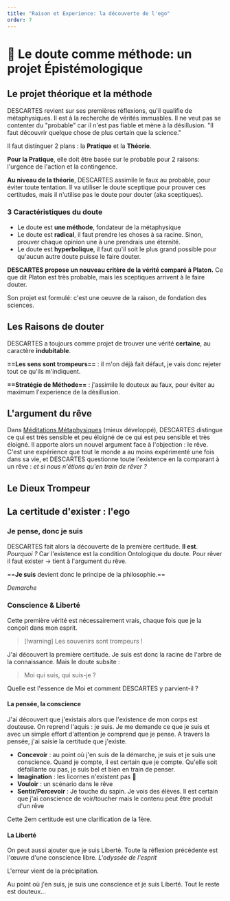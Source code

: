 ```yaml
---
title: "Raison et Experience: la découverte de l'ego"
order: 7
---
```

# 🤨 Le doute comme méthode: un projet Épistémologique
## Le projet théorique et la méthode
DESCARTES revient sur ses premières réflexions, qu'il qualifie de métaphysiques.
Il est à la recherche de vérités immuables. Il ne veut pas se contenter du "probable"
car il n'est pas fiable et mène à la désillusion. "Il faut découvrir quelque chose de plus certain que la science."

Il faut distinguer 2 plans : la **Pratique** et la **Théorie**.

**Pour la Pratique**, elle doit être basée sur le probable pour 2 raisons: l'urgence de l'action et la contingence. 

**Au niveau de la théorie**, DESCARTES assimile le faux au probable, pour éviter toute tentation. Il va utiliser le doute sceptique pour
prouver ces certitudes, mais il n'utilise pas le doute pour douter (aka sceptiques). 

### 3 Caractéristiques du doute

- Le doute est **une méthode**, fondateur de la métaphysique
- Le doute est **radical**, il faut prendre les choses à sa racine. Sinon, prouver chaque opinion une à une prendrais une éternité.
- Le doute est **hyperbolique**, il faut qu'il soit le plus grand possible pour qu'aucun autre doute puisse le faire douter.

**DESCARTES propose un nouveau critère de la vérité comparé à Platon.**
Ce que dit Platon est très probable, mais les sceptiques arrivent à le faire douter.

Son projet est formulé: c'est une oeuvre de la raison, de fondation des sciences.

## Les Raisons de douter
DESCARTES a toujours comme projet de trouver une vérité **certaine**, au caractère **indubitable**.

**==Les sens sont trompeurs==** : il m'on déjà fait défaut, je vais donc rejeter tout ce qu'ils m'indiquent.

**==Stratégie de Méthode==** : j'assimile le douteux au faux, pour éviter au maximum l'experience de la désillusion.
## L'argument du rêve
Dans [Méditations Métaphysiques]() (mieux développé), DESCARTES distingue ce qui est très sensible et peu éloigné de ce qui est peu sensible et très éloigné. Il apporte alors un nouvel argument face à l'objection : le rêve. C'est une expérience que tout le monde a au moins expérimenté une fois dans sa vie, et DESCARTES questionne toute l'existence en la comparant à un rêve : *et si nous n'étions qu'en train de rêver ?*
## Le Dieux Trompeur
## La certitude d'exister : l'ego
### Je pense, **donc je suis**
DESCARTES fait alors la découverte de la première certitude. **Il est**. *Pourquoi ?* Car l'existence est la condition Ontologique du doute. Pour rêver il faut exister -> tient à l'argument du rêve.

==**Je suis** devient donc le principe de la philosophie.==

$Demarche$
### Conscience & Liberté
Cette première vérité est nécessairement vrais, chaque fois que je la conçoit dans mon esprit. 

> [!warning] Les souvenirs sont trompeurs ! 

J'ai découvert la première certitude. Je suis est donc la racine de l'arbre de la connaissance. Mais le doute subsite :

> Moi qui suis, qui suis-je ?

Quelle est l'essence de Moi et comment DESCARTES y parvient-il ?

#### La pensée, la conscience
J'ai découvert que j'existais alors que l'existence de mon corps est douteuse.
On reprend l'aquis : je suis. Je me demande ce que je suis et avec un simple effort d'attention je comprend que je pense. A travers la pensée, j'ai saisie la certitude que j'existe. 

- **Concevoir** : au point où j'en suis de la démarche, je suis et je suis une conscience. Quand je compte, il est certain que je compte. Qu'elle soit défaillante ou pas, je suis bel et bien en train de penser.
- **Imagination** : les licornes n'existent pas 🦄
- **Vouloir** : un scénario dans le rêve
- **Sentir/Percevoir** : Je touche du sapin. Je vois des élèves. Il est certain que j'ai conscience de voir/toucher mais le contenu peut être produit d'un rêve

Cette 2em certitude est une clarification de la 1ère.
#### La Liberté
On peut aussi ajouter que je suis Liberté. Toute la réflexion précédente est l'œuvre d'une conscience libre. *L'odyssée de l'esprit*

L'erreur vient de la précipitation.

Au point où j'en suis, je suis une conscience et je suis Liberté. Tout le reste est douteux...


